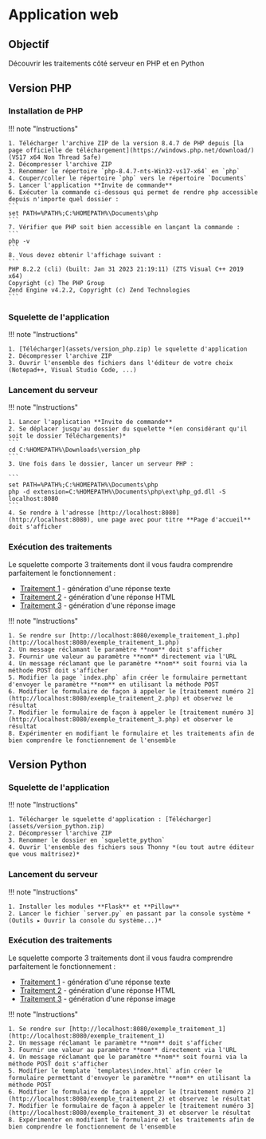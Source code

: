 # Application web

## Objectif

Découvrir les traitements côté serveur en PHP et en Python

## Version PHP

### Installation de PHP

!!! note "Instructions"

    1. Télécharger l'archive ZIP de la version 8.4.7 de PHP depuis [la page officielle de téléchargement](https://windows.php.net/download/) (VS17 x64 Non Thread Safe)
    2. Décompresser l'archive ZIP
    3. Renommer le répertoire `php-8.4.7-nts-Win32-vs17-x64` en `php`
    4. Couper/coller le répertoire `php` vers le répertoire `Documents`
    5. Lancer l'application **Invite de commande**
    6. Exécuter la commande ci-dessous qui permet de rendre php accessible depuis n'importe quel dossier :
    ```
    set PATH=%PATH%;C:%HOMEPATH%\Documents\php
    ```
    7. Vérifier que PHP soit bien accessible en lançant la commande :
    ```
    php -v
    ```
    8. Vous devez obtenir l'affichage suivant :
    ```
    PHP 8.2.2 (cli) (built: Jan 31 2023 21:19:11) (ZTS Visual C++ 2019 x64)
    Copyright (c) The PHP Group
    Zend Engine v4.2.2, Copyright (c) Zend Technologies
    ```

### Squelette de l'application

!!! note "Instructions"

    1. [Télécharger](assets/version_php.zip) le squelette d'application
    2. Décompresser l'archive ZIP
    3. Ouvrir l'ensemble des fichiers dans l'éditeur de votre choix (Notepad++, Visual Studio Code, ...)

### Lancement du serveur

!!! note "Instructions"

    1. Lancer l'application **Invite de commande**
    2. Se déplacer jusqu'au dossier du squelette *(en considérant qu'il soit le dossier Téléchargements)*
    ```
    cd C:%HOMEPATH%\Downloads\version_php
    ```
    3. Une fois dans le dossier, lancer un serveur PHP :

    ```
    set PATH=%PATH%;C:%HOMEPATH%\Documents\php
    php -d extension=C:%HOMEPATH%\Documents\php\ext\php_gd.dll -S localhost:8080
    ```
    4. Se rendre à l'adresse [http://localhost:8080](http://localhost:8080), une page avec pour titre **Page d'accueil** doit s'afficher

### Exécution des traitements
Le squelette comporte 3 traitements dont il vous faudra comprendre parfaitement le fonctionnement :

- [Traitement 1](http://localhost:8080/exemple_traitement_1.php) - génération d'une réponse texte
- [Traitement 2](http://localhost:8080/exemple_traitement_2.php) - génération d'une réponse HTML
- [Traitement 3](http://localhost:8080/exemple_traitement_3.php) - génération d'une réponse image


!!! note "Instructions"

    1. Se rendre sur [http://localhost:8080/exemple_traitement_1.php](http://localhost:8080/exemple_traitement_1.php)
    2. Un message réclamant le paramètre **nom** doit s'afficher
    3. Fournir une valeur au paramètre **nom** directement via l'URL
    4. Un message réclamant que le paramètre **nom** soit fourni via la méthode POST doit s'afficher
    5. Modifier la page `index.php` afin créer le formulaire permettant d'envoyer le paramètre **nom** en utilisant la méthode POST
    6. Modifier le formulaire de façon à appeler le [traitement numéro 2](http://localhost:8080/exemple_traitement_2.php) et observez le résultat
    7. Modifier le formulaire de façon à appeler le [traitement numéro 3](http://localhost:8080/exemple_traitement_3.php) et observer le résultat
    8. Expérimenter en modifiant le formulaire et les traitements afin de bien comprendre le fonctionnement de l'ensemble

## Version Python

### Squelette de l'application

!!! note "Instructions"

    1. Télécharger le squelette d'application : [Télécharger](assets/version_python.zip)
    2. Décompresser l'archive ZIP
    3. Renommer le dossier en `squelette_python`
    4. Ouvrir l'ensemble des fichiers sous Thonny *(ou tout autre éditeur que vous maîtrisez)*

### Lancement du serveur

!!! note "Instructions"

    1. Installer les modules **Flask** et **Pillow**
    2. Lancer le fichier `server.py` en passant par la console système *(Outils ▸ Ouvrir la console du système...)*

### Exécution des traitements
Le squelette comporte 3 traitements dont il vous faudra comprendre parfaitement le fonctionnement :

- [Traitement 1](http://localhost:8080/exemple_traitement_1) - génération d'une réponse texte
- [Traitement 2](http://localhost:8080/exemple_traitement_2) - génération d'une réponse HTML
- [Traitement 3](http://localhost:8080/exemple_traitement_3) - génération d'une réponse image

!!! note "Instructions"

    1. Se rendre sur [http://localhost:8080/exemple_traitement_1](http://localhost:8080/exemple_traitement_1)
    2. Un message réclamant le paramètre **nom** doit s'afficher
    3. Fournir une valeur au paramètre **nom** directement via l'URL
    4. Un message réclamant que le paramètre **nom** soit fourni via la méthode POST doit s'afficher
    5. Modifier le template `templates\index.html` afin créer le formulaire permettant d'envoyer le paramètre **nom** en utilisant la méthode POST
    6. Modifier le formulaire de façon à appeler le [traitement numéro 2](http://localhost:8080/exemple_traitement_2) et observez le résultat
    7. Modifier le formulaire de façon à appeler le [traitement numéro 3](http://localhost:8080/exemple_traitement_3) et observer le résultat
    8. Expérimenter en modifiant le formulaire et les traitements afin de bien comprendre le fonctionnement de l'ensemble
